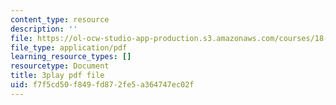 ```yaml
---
content_type: resource
description: ''
file: https://ol-ocw-studio-app-production.s3.amazonaws.com/courses/18-01sc-single-variable-calculus-fall-2010/f7f5cd50f849fd872fe5a364747ec02f_pWXh5t-37Qg.pdf
file_type: application/pdf
learning_resource_types: []
resourcetype: Document
title: 3play pdf file
uid: f7f5cd50-f849-fd87-2fe5-a364747ec02f
---
```

